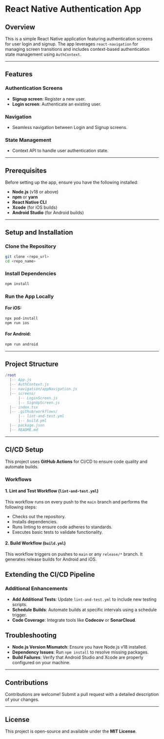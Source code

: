# React Native Authentication App

## Overview

This is a simple React Native application featuring authentication screens for user login and signup. The app leverages `react-navigation` for managing screen transitions and includes context-based authentication state management using `AuthContext`.

---

## Features

### Authentication Screens
- **Signup screen**: Register a new user.
- **Login screen**: Authenticate an existing user.

### Navigation
- Seamless navigation between Login and Signup screens.

### State Management
- Context API to handle user authentication state.

---

## Prerequisites

Before setting up the app, ensure you have the following installed:
- **Node.js** (v18 or above)
- **npm** or **yarn**
- **React Native CLI**
- **Xcode** (for iOS builds)
- **Android Studio** (for Android builds)

---

## Setup and Installation

### Clone the Repository
```bash
git clone <repo_url>
cd <repo_name>
```

### Install Dependencies

```bash
npm install
```

### Run the App Locally

#### For iOS:

```bash
npx pod-install
npm run ios
```

#### For Android:

```bash
npm run android
```

* * *

Project Structure
-----------------

```lua
/root
  |-- App.js
  |-- AuthContext.js
  |-- navigation/appNavigation.js
  |-- screens/
      |-- LoginScreen.js
      |-- SignUpScreen.js
  |-- index.tsx
  |-- .github/workflows/
      |-- lint-and-test.yml
      |-- build.yml
  |-- package.json
  |-- README.md
```

* * *

CI/CD Setup
-----------

This project uses **GitHub Actions** for CI/CD to ensure code quality and automate builds.

### Workflows

#### 1. Lint and Test Workflow (`lint-and-test.yml`)

This workflow runs on every push to the `main` branch and performs the following steps:

* Checks out the repository.
* Installs dependencies.
* Runs linting to ensure code adheres to standards.
* Executes basic tests to validate functionality.
  
#### 2. Build Workflow (`build.yml`)

This workflow triggers on pushes to `main` or any `release/*` branch. It generates release builds for Android and iOS.


Extending the CI/CD Pipeline
----------------------------

### Additional Enhancements

* **Add Additional Tests**: Update `lint-and-test.yml` to include new testing scripts.
* **Schedule Builds**: Automate builds at specific intervals using a schedule trigger.
* **Code Coverage**: Integrate tools like **Codecov** or **SonarCloud**.



Troubleshooting
---------------

* **Node.js Version Mismatch**: Ensure you have Node.js v18 installed.
* **Dependency Issues**: Run `npm install` to resolve missing packages.
* **Build Failures**: Verify that Android Studio and Xcode are properly configured on your machine.

* * *

Contributions
-------------

Contributions are welcome! Submit a pull request with a detailed description of your changes.

* * *

License
-------

This project is open-source and available under the **MIT License**.

```
```
